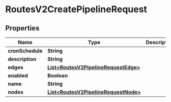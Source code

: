 

# RoutesV2CreatePipelineRequest


## Properties

| Name | Type | Description | Notes |
|------------ | ------------- | ------------- | -------------|
|**cronSchedule** | **String** |  |  [optional] |
|**description** | **String** |  |  [optional] |
|**edges** | [**List&lt;RoutesV2PipelineRequestEdge&gt;**](RoutesV2PipelineRequestEdge.md) |  |  |
|**enabled** | **Boolean** |  |  |
|**name** | **String** |  |  |
|**nodes** | [**List&lt;RoutesV2PipelineRequestNode&gt;**](RoutesV2PipelineRequestNode.md) |  |  |



